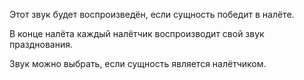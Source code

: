 Этот звук будет воспроизведён, если сущность победит в налёте.

В конце налёта каждый налётчик воспроизводит свой звук празднования.

Звук можно выбрать, если сущность является налётчиком.
